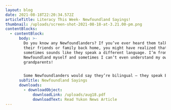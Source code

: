 ```yaml
---
layout: blog
date: 2021-08-18T22:20:34.572Z
articleTitle: Literacy This Week- Newfoundland Sayings!
thumbnail: /uploads/screen-shot-2021-08-18-at-3.21.00-pm.png
contentBlocks:
  - contentBlock:
      body: >-
        Do you know any Newfoundlanders? If you’ve ever heard them talking to
        their friends or family back home, you might have realized that it
        sometimes sounds like they speak a different language. I’m from
        Newfoundland myself and sometimes I can’t even understand my own
        grandparents!


        Some Newfoundlanders would say they’re bilingual – they speak English and “Newfinese”. There are hundreds of unusual expressions – read the Yukon News article below to learn some of the more popular sayings.
      subTitle: Newfoundland Sayings
      downloads:
        - downloadObject:
            downloadLink: /uploads/aug18.pdf
            downloadText: Read Yukon News Article
---
```

